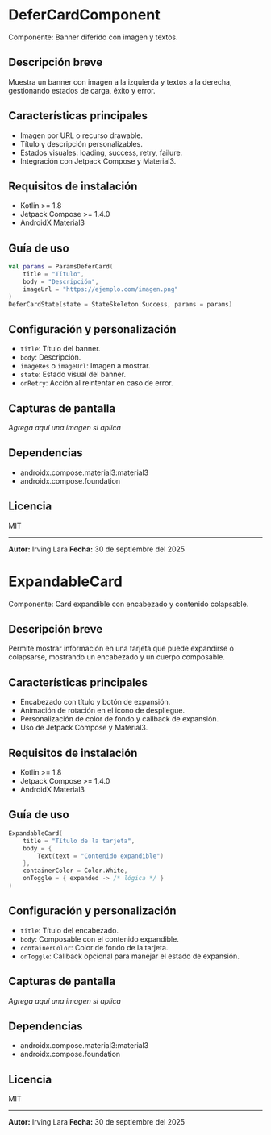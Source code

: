 # DeferCardComponent

Componente: Banner diferido con imagen y textos.

## Descripción breve
Muestra un banner con imagen a la izquierda y textos a la derecha, gestionando estados de carga, éxito y error.

## Características principales
- Imagen por URL o recurso drawable.
- Título y descripción personalizables.
- Estados visuales: loading, success, retry, failure.
- Integración con Jetpack Compose y Material3.

## Requisitos de instalación
- Kotlin >= 1.8
- Jetpack Compose >= 1.4.0
- AndroidX Material3

## Guía de uso
```kotlin
val params = ParamsDeferCard(
    title = "Título",
    body = "Descripción",
    imageUrl = "https://ejemplo.com/imagen.png"
)
DeferCardState(state = StateSkeleton.Success, params = params)
```

## Configuración y personalización
- `title`: Título del banner.
- `body`: Descripción.
- `imageRes` o `imageUrl`: Imagen a mostrar.
- `state`: Estado visual del banner.
- `onRetry`: Acción al reintentar en caso de error.

## Capturas de pantalla
*Agrega aquí una imagen si aplica*

## Dependencias
- androidx.compose.material3:material3
- androidx.compose.foundation

## Licencia
MIT

---
**Autor:** Irving Lara
**Fecha:** 30 de septiembre del 2025
# ExpandableCard

Componente: Card expandible con encabezado y contenido colapsable.

## Descripción breve
Permite mostrar información en una tarjeta que puede expandirse o colapsarse, mostrando un encabezado y un cuerpo composable.

## Características principales
- Encabezado con título y botón de expansión.
- Animación de rotación en el icono de despliegue.
- Personalización de color de fondo y callback de expansión.
- Uso de Jetpack Compose y Material3.

## Requisitos de instalación
- Kotlin >= 1.8
- Jetpack Compose >= 1.4.0
- AndroidX Material3

## Guía de uso
```kotlin
ExpandableCard(
    title = "Título de la tarjeta",
    body = {
        Text(text = "Contenido expandible")
    },
    containerColor = Color.White,
    onToggle = { expanded -> /* lógica */ }
)
```

## Configuración y personalización
- `title`: Título del encabezado.
- `body`: Composable con el contenido expandible.
- `containerColor`: Color de fondo de la tarjeta.
- `onToggle`: Callback opcional para manejar el estado de expansión.

## Capturas de pantalla
*Agrega aquí una imagen si aplica*

## Dependencias
- androidx.compose.material3:material3
- androidx.compose.foundation

## Licencia
MIT

---
**Autor:** Irving Lara
**Fecha:** 30 de septiembre del 2025

